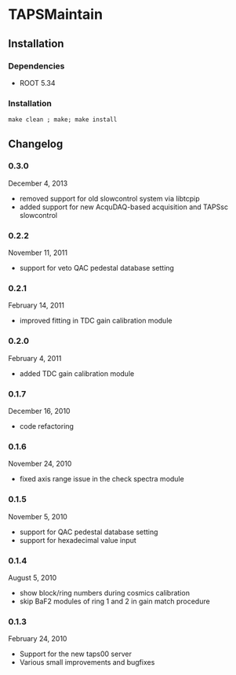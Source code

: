 TAPSMaintain
============

Installation
------------

### Dependencies
* ROOT 5.34

### Installation
`make clean ; make; make install`

Changelog
---------

### 0.3.0
December 4, 2013
* removed support for old slowcontrol system via libtcpip
* added support for new AcquDAQ-based acquisition and TAPSsc
  slowcontrol

### 0.2.2
November 11, 2011
* support for veto QAC pedestal database setting

### 0.2.1
February 14, 2011
* improved fitting in TDC gain calibration module

### 0.2.0
February 4, 2011
* added TDC gain calibration module

### 0.1.7
December 16, 2010
* code refactoring

### 0.1.6
November 24, 2010
* fixed axis range issue in the check spectra module

### 0.1.5
November 5, 2010
* support for QAC pedestal database setting
* support for hexadecimal value input

### 0.1.4
August 5, 2010
* show block/ring numbers during cosmics calibration
* skip BaF2 modules of ring 1 and 2 in gain match procedure

### 0.1.3
February 24, 2010
* Support for the new taps00 server
* Various small improvements and bugfixes

